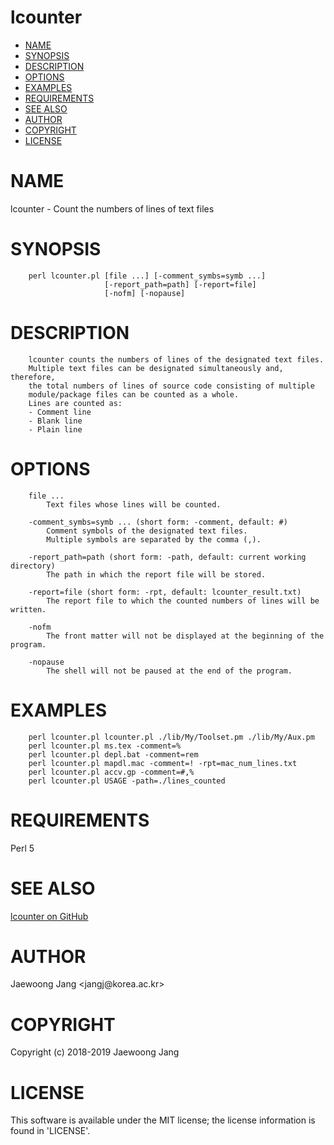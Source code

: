 # lcounter

<?xml version="1.0" ?>
<!DOCTYPE html PUBLIC "-//W3C//DTD XHTML 1.0 Strict//EN" "http://www.w3.org/TR/xhtml1/DTD/xhtml1-strict.dtd">
<html xmlns="http://www.w3.org/1999/xhtml">
<head>
<meta http-equiv="content-type" content="text/html; charset=utf-8" />
<link rev="made" href="mailto:" />
</head>

<body>



<ul id="index">
  <li><a href="#NAME">NAME</a></li>
  <li><a href="#SYNOPSIS">SYNOPSIS</a></li>
  <li><a href="#DESCRIPTION">DESCRIPTION</a></li>
  <li><a href="#OPTIONS">OPTIONS</a></li>
  <li><a href="#EXAMPLES">EXAMPLES</a></li>
  <li><a href="#REQUIREMENTS">REQUIREMENTS</a></li>
  <li><a href="#SEE-ALSO">SEE ALSO</a></li>
  <li><a href="#AUTHOR">AUTHOR</a></li>
  <li><a href="#COPYRIGHT">COPYRIGHT</a></li>
  <li><a href="#LICENSE">LICENSE</a></li>
</ul>

<h1 id="NAME">NAME</h1>

<p>lcounter - Count the numbers of lines of text files</p>

<h1 id="SYNOPSIS">SYNOPSIS</h1>

<pre><code>    perl lcounter.pl [file ...] [-comment_symbs=symb ...]
                     [-report_path=path] [-report=file]
                     [-nofm] [-nopause]</code></pre>

<h1 id="DESCRIPTION">DESCRIPTION</h1>

<pre><code>    lcounter counts the numbers of lines of the designated text files.
    Multiple text files can be designated simultaneously and, therefore,
    the total numbers of lines of source code consisting of multiple
    module/package files can be counted as a whole.
    Lines are counted as:
    - Comment line
    - Blank line
    - Plain line</code></pre>

<h1 id="OPTIONS">OPTIONS</h1>

<pre><code>    file ...
        Text files whose lines will be counted.

    -comment_symbs=symb ... (short form: -comment, default: #)
        Comment symbols of the designated text files.
        Multiple symbols are separated by the comma (,).

    -report_path=path (short form: -path, default: current working directory)
        The path in which the report file will be stored.

    -report=file (short form: -rpt, default: lcounter_result.txt)
        The report file to which the counted numbers of lines will be written.

    -nofm
        The front matter will not be displayed at the beginning of the program.

    -nopause
        The shell will not be paused at the end of the program.</code></pre>

<h1 id="EXAMPLES">EXAMPLES</h1>

<pre><code>    perl lcounter.pl lcounter.pl ./lib/My/Toolset.pm ./lib/My/Aux.pm
    perl lcounter.pl ms.tex -comment=%
    perl lcounter.pl depl.bat -comment=rem
    perl lcounter.pl mapdl.mac -comment=! -rpt=mac_num_lines.txt
    perl lcounter.pl accv.gp -comment=#,%
    perl lcounter.pl USAGE -path=./lines_counted</code></pre>

<h1 id="REQUIREMENTS">REQUIREMENTS</h1>

<p>Perl 5</p>

<h1 id="SEE-ALSO">SEE ALSO</h1>

<p><a href="https://github.com/jangcom/lcounter">lcounter on GitHub</a></p>

<h1 id="AUTHOR">AUTHOR</h1>

<p>Jaewoong Jang &lt;jangj@korea.ac.kr&gt;</p>

<h1 id="COPYRIGHT">COPYRIGHT</h1>

<p>Copyright (c) 2018-2019 Jaewoong Jang</p>

<h1 id="LICENSE">LICENSE</h1>

<p>This software is available under the MIT license; the license information is found in &#39;LICENSE&#39;.</p>


</body>

</html>
